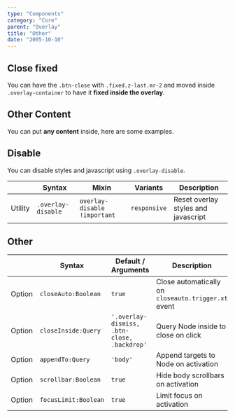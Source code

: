 ```yaml
---
type: "Components"
category: "Core"
parent: "Overlay"
title: "Other"
date: "2005-10-10"
---
```


## Close fixed

You can have the `.btn-close` with `.fixed.z-last.mr-2` and moved inside `.overlay-container` to have it **fixed inside the overlay**.

<demo>
  <demovanilla src="vanilla/components/core/overlay/close-fixed">
  </demovanilla>
</demo>

## Other Content

You can put **any content** inside, here are some examples.

<demo>
  <demovanilla src="vanilla/components/core/overlay/other-content">
  </demovanilla>
</demo>

## Disable

You can disable styles and javascript using `.overlay-disable`.

<div class="table-scroll">

|                      | Syntax                          | Mixin            | Variants               | Description                   |
| ----------------------- | ---------------------------- | -----------------| ----------------------------- |----------------------------- |
| Utility                  | `.overlay-disable`       | `overlay-disable !important`                | `responsive`                | Reset overlay styles and javascript            |

</div>

<demo>
  <demovanilla src="vanilla/components/core/overlay/disable">
  </demovanilla>
</demo>

## Other

<div class="table-scroll">

|                         | Syntax                                    | Default / Arguments                       | Description                   |
| ----------------------- | ----------------------------------------- | ----------------------------- | ----------------------------- |
| Option                  | `closeAuto:Boolean`                          | `true`        | Close automatically on `closeauto.trigger.xt` event            |
| Option                  | `closeInside:Query`                          | `'.overlay-dismiss, .btn-close, .backdrop'`        | Query Node inside to close on click            |
| Option                  | `appendTo:Query`                          | `'body'`        | Append targets to Node on activation            |
| Option                  | `scrollbar:Boolean`                          | `true`        | Hide body scrollbars on activation            |
| Option                  | `focusLimit:Boolean`                          | `true`        | Limit focus on activation            |

</div>
